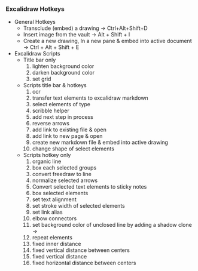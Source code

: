 ### Excalidraw Hotkeys


- General Hotkeys
	- Transclude (embed) a drawing → Ctrl+Alt+Shift+D
	- Insert image from the vault → Alt + Shift + I 
	- Create a new drawing, In a new pane & embed into active document → Ctrl + Alt + Shift + E 
- Excalidraw Scripts
	- Title bar only
		1. lighten background color 
		2. darken background color 
		3. set grid 
	- Scripts title bar & hotkeys
		1. ocr 
		2. transfer text elements to excalidraw markdown
		3. select elements of type
		4. scribble helper
		5. add next step in process
		6. reverse arrows
		7. add link to existing file & open
		8. add link to new page & open
		9. create new markdown file & embed into active drawing
		10. change shape of select elements
	- Scripts hotkey only
		1. organic line
		2. box each selected groups
		3. convert freedraw to line
		4. normalize selected arrows
		5. Convert selected text elements to sticky notes
		6. box selected elements
		7. set text alignment
		8. set stroke width of selected elements
		9. set link alias
		10. elbow connectors
		11. set background color of unclosed line by adding a shadow clone → 
		12. repeat elements
		13. fixed inner distance
		14. fixed vertical distance between centers
		15. fixed vertical distance
		16. fixed horizontal distance between centers


